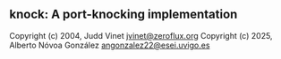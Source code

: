 ## knock: A port-knocking implementation

Copyright (c) 2004, Judd Vinet <jvinet@zeroflux.org>
Copyright (c) 2025, Alberto Nóvoa González <angonzalez22@esei.uvigo.es>